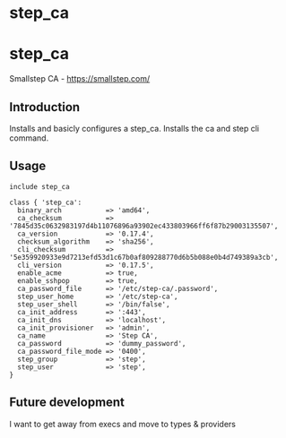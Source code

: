 # step_ca
# step_ca

Smallstep CA - https://smallstep.com/

## Introduction

Installs and basicly configures a step_ca. Installs the ca and step cli command.

## Usage

```
include step_ca
```

```
class { 'step_ca':
  binary_arch           => 'amd64',
  ca_checksum           => '7845d35c0632983197d4b11076896a93902ec433803966ff6f87b29003135507',
  ca_version            => '0.17.4',
  checksum_algorithm    => 'sha256',
  cli_checksum          => '5e359920933e9d7213efd53d1c67b0af809288770d6b5b088e0b4d749389a3cb',
  cli_version           => '0.17.5',
  enable_acme           => true,
  enable_sshpop         => true,
  ca_password_file      => '/etc/step-ca/.password',
  step_user_home        => '/etc/step-ca',
  step_user_shell       => '/bin/false',
  ca_init_address       => ':443',
  ca_init_dns           => 'localhost',
  ca_init_provisioner   => 'admin',
  ca_name               => 'Step CA',
  ca_password           => 'dummy_password',
  ca_password_file_mode => '0400',
  step_group            => 'step',
  step_user             => 'step',
}
```

## Future development

I want to get away from execs and move to types & providers
